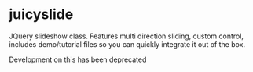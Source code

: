 juicyslide
==========

JQuery slideshow class. Features multi direction sliding, custom control, 
includes demo/tutorial files so you can quickly integrate it out of the box.

Development on this has been deprecated
